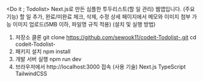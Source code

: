 <Do it ; Todolist>
Next.js로 만든 심플한 투두리스트(할 일 관리) 웹앱입니다.
(주요 기능)
할 일 추가, 완료/미완료 체크, 삭제, 수정
상세 페이지에서 메모와 이미지 첨부 가능
이미지 업로드(5MB 이하, 파일명 규칙 적용)
(설치 및 실행 방법)
1. 저장소 클론
git clone https://github.com/sewook11/codeit-Todolist-.git
cd codeit-Todolist-
2. 패키지 설치
npm install
3. 개발 서버 실행
npm run dev
4. 브라우저에서
http://localhost:3000 접속
(사용 기술)
Next.js
TypeScript
TailwindCSS
